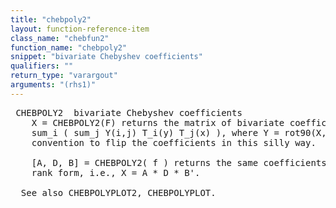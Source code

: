 ```yaml
---
title: "chebpoly2"
layout: function-reference-item
class_name: "chebfun2"
function_name: "chebpoly2"
snippet: "bivariate Chebyshev coefficients"
qualifiers: ""
return_type: "varargout"
arguments: "(rhs1)"
---
```


<pre class="help-text"> CHEBPOLY2  bivariate Chebyshev coefficients
    X = CHEBPOLY2(F) returns the matrix of bivariate coefficients such that F =
    sum_i ( sum_j Y(i,j) T_i(y) T_j(x) ), where Y = rot90(X, 2). It is MATLAB
    convention to flip the coefficients in this silly way.
 
    [A, D, B] = CHEBPOLY2( f ) returns the same coefficients keeping them in low
    rank form, i.e., X = A * D * B'.
 
  See also CHEBPOLYPLOT2, CHEBPOLYPLOT.
</pre>
